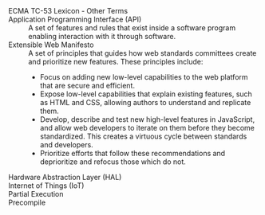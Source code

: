 <dl url="https://EcmaTC53.github.io/lexicon">ECMA TC-53 Lexicon - Other Terms
<dt url="https://developer.mozilla.org/en-US/docs/Glossary/API">Application Programming Interface (API)
<dd>A set of features and rules that exist inside a software program enabling interaction with it through software.
<dt url="https://extensiblewebmanifesto.org/">Extensible Web Manifesto
<dd>A set of principles that guides how web standards committees create and prioritize new features. These principles include:
  <ul>
    <li>Focus on adding new low-level capabilities to the web platform that are secure and efficient.</li>
    <li>Expose low-level capabilities that explain existing features, such as HTML and CSS, allowing authors to understand and replicate them.</li>
    <li>Develop, describe and test new high-level features in JavaScript, and allow web developers to iterate on them before they become standardized. This creates a virtuous cycle between standards and developers.</li>
    <li>Prioritize efforts that follow these recommendations and deprioritize and refocus those which do not.</li>
  </ul>
<dt>Hardware Abstraction Layer (HAL)
<dd>
<dt>Internet of Things (IoT)
<dd>
<dt>Partial Execution
<dd>
<dt>Precompile
<dd>